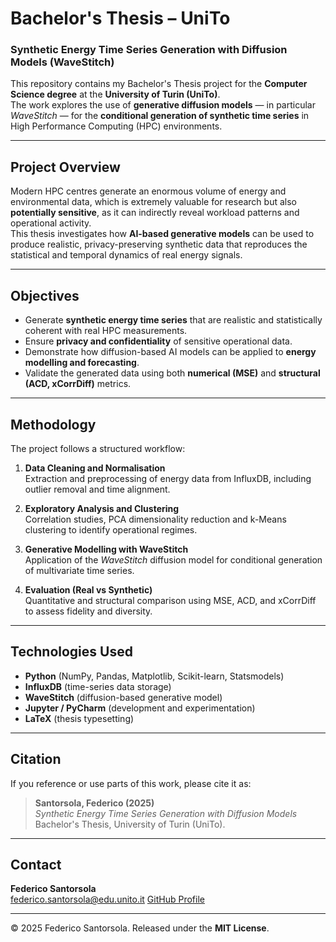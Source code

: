 # Bachelor's Thesis – UniTo 
### Synthetic Energy Time Series Generation with Diffusion Models (WaveStitch)

This repository contains my Bachelor's Thesis project for the **Computer Science degree** at the **University of Turin (UniTo)**.  
The work explores the use of **generative diffusion models** — in particular *WaveStitch* — for the **conditional generation of synthetic time series** in High Performance Computing (HPC) environments.

---

## Project Overview

Modern HPC centres generate an enormous volume of energy and environmental data, which is extremely valuable for research but also **potentially sensitive**, as it can indirectly reveal workload patterns and operational activity.  
This thesis investigates how **AI-based generative models** can be used to produce realistic, privacy-preserving synthetic data that reproduces the statistical and temporal dynamics of real energy signals.

---

## Objectives

- Generate **synthetic energy time series** that are realistic and statistically coherent with real HPC measurements.  
- Ensure **privacy and confidentiality** of sensitive operational data.  
- Demonstrate how diffusion-based AI models can be applied to **energy modelling and forecasting**.  
- Validate the generated data using both **numerical (MSE)** and **structural (ACD, xCorrDiff)** metrics.

---

## Methodology

The project follows a structured workflow:

1. **Data Cleaning and Normalisation**  
   Extraction and preprocessing of energy data from InfluxDB, including outlier removal and time alignment.

2. **Exploratory Analysis and Clustering**  
   Correlation studies, PCA dimensionality reduction and k-Means clustering to identify operational regimes.

3. **Generative Modelling with WaveStitch**  
   Application of the *WaveStitch* diffusion model for conditional generation of multivariate time series.

4. **Evaluation (Real vs Synthetic)**  
   Quantitative and structural comparison using MSE, ACD, and xCorrDiff to assess fidelity and diversity.

---

## Technologies Used

- **Python** (NumPy, Pandas, Matplotlib, Scikit-learn, Statsmodels)
- **InfluxDB** (time-series data storage)
- **WaveStitch** (diffusion-based generative model)
- **Jupyter / PyCharm** (development and experimentation)
- **LaTeX** (thesis typesetting)

---

## Citation

If you reference or use parts of this work, please cite it as:

> **Santorsola, Federico (2025)**  
> *Synthetic Energy Time Series Generation with Diffusion Models*  
> Bachelor's Thesis, University of Turin (UniTo).

---

## Contact

**Federico Santorsola**  
[federico.santorsola@edu.unito.it](mailto:federico.santorsola@edu.unito.it) 
[GitHub Profile](https://github.com/Frero0)

---

© 2025 Federico Santorsola. Released under the **MIT License**.
